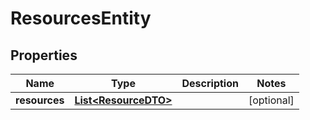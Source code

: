 

# ResourcesEntity

## Properties

Name | Type | Description | Notes
------------ | ------------- | ------------- | -------------
**resources** | [**List&lt;ResourceDTO&gt;**](ResourceDTO.md) |  |  [optional]



